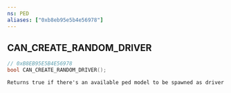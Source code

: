 ```yaml
---
ns: PED
aliases: ["0xb8eb95e5b4e56978"]
---
```

## CAN_CREATE_RANDOM_DRIVER

```c
// 0xB8EB95E5B4E56978
bool CAN_CREATE_RANDOM_DRIVER();
```

```
Returns true if there's an available ped model to be spawned as driver
```
